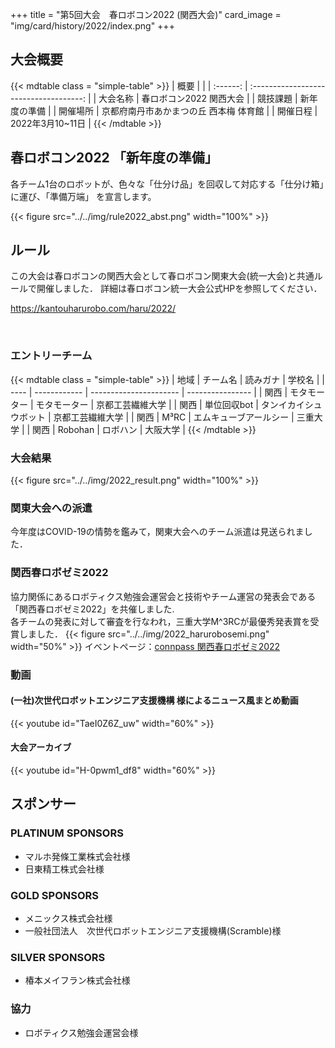 +++
title = "第5回大会　春ロボコン2022 (関西大会)"
card_image =  "img/card/history/2022/index.png"
+++

## 大会概要

{{< mdtable class = "simple-table" >}}
|   概要   |                                        |
| :------: | :------------------------------------: |
| 大会名称 |        春ロボコン2022 関西大会         |
| 競技課題 |              新年度の準備              |
| 開催場所 | 京都府南丹市あかまつの丘 西本梅 体育館 |
| 開催日程 |            2022年3月10~11日            |
{{< /mdtable >}}


## 春ロボコン2022 「新年度の準備」

各チーム1台のロボットが、色々な「仕分け品」を回収して対応する「仕分け箱」に運び、「準備万端」 を宣言します。

{{< figure src="../../img/rule2022_abst.png" width="100%" >}}
 
## ルール

この大会は春ロボコンの関西大会として春ロボコン関東大会(統一大会)と共通ルールで開催しました．
詳細は春ロボコン統一大会公式HPを参照してください．

https://kantouharurobo.com/haru/2022/

<br>

### エントリーチーム

{{< mdtable class = "simple-table" >}}
| 地域 | チーム名     | 読みガナ               | 学校名           |
| ---- | ------------ | ---------------------- | ---------------- |
| 関西 | モタモーター | モタモーター           | 京都工芸繊維大学 |
| 関西 | 単位回収bot  | タンイカイシュウボット | 京都工芸繊維大学 |
| 関西 | M³RC         | エムキューブアールシー | 三重大学         |
| 関西 | Robohan      | ロボハン               | 大阪大学         |
{{< /mdtable >}}

### 大会結果
{{< figure src="../../img/2022_result.png" width="100%" >}}

### 関東大会への派遣
今年度はCOVID-19の情勢を鑑みて，関東大会へのチーム派遣は見送られました．

### 関西春ロボゼミ2022
協力関係にあるロボティクス勉強会運営会と技術やチーム運営の発表会である「関西春ロボゼミ2022」を共催しました.  
各チームの発表に対して審査を行なわれ，三重大学M^3RCが最優秀発表賞を受賞しました．
{{< figure src="../../img/2022_harurobosemi.png" width="50%" >}}
イベントページ：[connpass 関西春ロボゼミ2022](https://robosemi.connpass.com/event/243527/)

### 動画

####  (一社)次世代ロボットエンジニア支援機構 様によるニュース風まとめ動画
{{< youtube id="TaeI0Z6Z_uw"  width="60%" >}}

#### 大会アーカイブ
{{< youtube id="H-0pwm1_df8"  width="60%" >}}


## スポンサー
### PLATINUM SPONSORS

- マルホ発條工業株式会社様
- 日東精工株式会社様

### GOLD SPONSORS

- メニックス株式会社様
- 一般社団法人　次世代ロボットエンジニア支援機構(Scramble)様

### SILVER SPONSORS

- 椿本メイフラン株式会社様

### 協力

- ロボティクス勉強会運営会様
